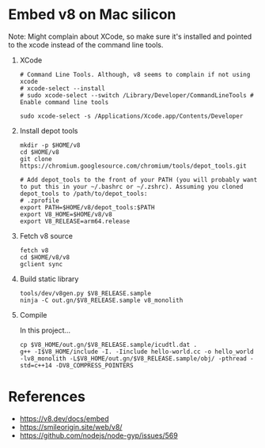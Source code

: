# Embed v8 on Mac silicon

Note: Might complain about XCode, so make sure it's installed and pointed to the xcode instead of the command line tools.

1) XCode

    ```shell
    # Command Line Tools. Although, v8 seems to complain if not using xcode
    # xcode-select --install
    # sudo xcode-select --switch /Library/Developer/CommandLineTools # Enable command line tools

    sudo xcode-select -s /Applications/Xcode.app/Contents/Developer
    ```

2) Install depot tools

    ```shell
    mkdir -p $HOME/v8
    cd $HOME/v8
    git clone https://chromium.googlesource.com/chromium/tools/depot_tools.git

    # Add depot_tools to the front of your PATH (you will probably want to put this in your ~/.bashrc or ~/.zshrc). Assuming you cloned depot_tools to /path/to/depot_tools:
    # .zprofile
    export PATH=$HOME/v8/depot_tools:$PATH
    export V8_HOME=$HOME/v8/v8
    export V8_RELEASE=arm64.release
    ```

3) Fetch v8 source
   
    ```shell
    fetch v8
    cd $HOME/v8/v8
    gclient sync
    ```

4) Build static library

    ```shell
    tools/dev/v8gen.py $V8_RELEASE.sample
    ninja -C out.gn/$V8_RELEASE.sample v8_monolith
    ```

5) Compile

    In this project...

    ```shell
    cp $V8_HOME/out.gn/$V8_RELEASE.sample/icudtl.dat .
    g++ -I$V8_HOME/include -I. -Iinclude hello-world.cc -o hello_world -lv8_monolith -L$V8_HOME/out.gn/$V8_RELEASE.sample/obj/ -pthread -std=c++14 -DV8_COMPRESS_POINTERS
    ```

# References

* https://v8.dev/docs/embed
* https://smileorigin.site/web/v8/
* https://github.com/nodejs/node-gyp/issues/569

